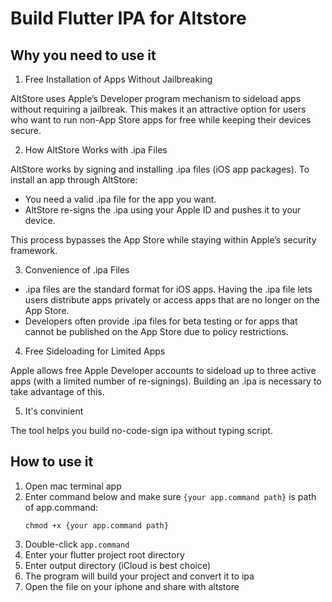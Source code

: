 # Build Flutter IPA for Altstore

## Why you need to use it

1. Free Installation of Apps Without Jailbreaking

AltStore uses Apple’s Developer program mechanism to sideload apps without requiring a jailbreak. This makes it an attractive option for users who want to run non-App Store apps for free while keeping their devices secure.

2. How AltStore Works with .ipa Files

AltStore works by signing and installing .ipa files (iOS app packages). To install an app through AltStore:
-	You need a valid .ipa file for the app you want.
-	AltStore re-signs the .ipa using your Apple ID and pushes it to your device.

This process bypasses the App Store while staying within Apple’s security framework.

3. Convenience of .ipa Files
-	.ipa files are the standard format for iOS apps. Having the .ipa file lets users distribute apps privately or access apps that are no longer on the App Store.
-	Developers often provide .ipa files for beta testing or for apps that cannot be published on the App Store due to policy restrictions.

4. Free Sideloading for Limited Apps

Apple allows free Apple Developer accounts to sideload up to three active apps (with a limited number of re-signings). Building an .ipa is necessary to take advantage of this.

5. It's convinient 

The tool helps you build no-code-sign ipa without typing script.

## How to use it

1. Open mac terminal app
2. Enter command below and make sure `{your app.command path}` is path of app.command:
   ```shell=
   chmod +x {your app.command path}
   ```
3. Double-click `app.command`
4. Enter your flutter project root directory
5. Enter output directory (iCloud is best choice)
6. The program will build your project and convert it to ipa
7. Open the file on your iphone and share with altstore